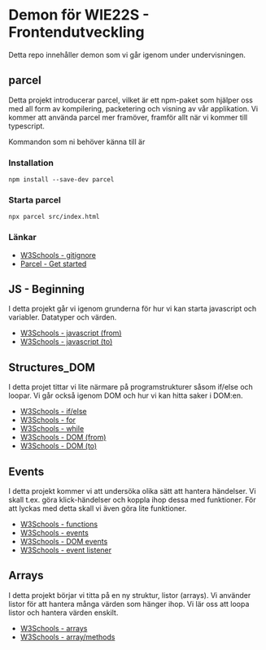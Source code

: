 # Demon för WIE22S - Frontendutveckling

Detta repo innehåller demon som vi går igenom under undervisningen.

## parcel

Detta projekt introducerar parcel, vilket är ett npm-paket som hjälper oss med all form av kompilering, packetering och visning av vår applikation. Vi kommer att använda parcel mer framöver, framför allt när vi kommer till typescript.

Kommandon som ni behöver känna till är

### Installation

```terminal
npm install --save-dev parcel
```

### Starta parcel

```terminal
npx parcel src/index.html
```

### Länkar

- [W3Schools - gitignore](https://www.w3schools.com/git/git_ignore.asp)
- [Parcel - Get started](https://parceljs.org/getting-started/webapp/)

## JS - Beginning

I detta projekt går vi igenom grunderna för hur vi kan starta javascript och variabler. Datatyper och värden. 

- [W3Schools - javascript (from)](https://www.w3schools.com/js/js_intro.asp)
- [W3Schools - javascript (to)](https://www.w3schools.com/js/js_datatypes.asp)

## Structures_DOM

I detta projet tittar vi lite närmare på programstrukturer såsom if/else och loopar. Vi går också igenom DOM och hur vi kan hitta saker i DOM:en.

- [W3Schools - if/else](https://www.w3schools.com/js/js_if_else.asp)
- [W3Schools - for](https://www.w3schools.com/js/js_loop_for.asp)
- [W3Schools - while](https://www.w3schools.com/js/js_loop_while.asp)
- [W3Schools - DOM (from)](https://www.w3schools.com/js/js_htmldom.asp)
- [W3Schools - DOM (to)](https://www.w3schools.com/js/js_htmldom_document.asp)

## Events

I detta projekt kommer vi att undersöka olika sätt att hantera händelser. Vi skall t.ex. göra klick-händelser och koppla ihop dessa med funktioner. För att lyckas med detta skall vi även göra lite funktioner. 

- [W3Schools - functions](https://www.w3schools.com/js/js_functions.asp)
- [W3Schools - events](https://www.w3schools.com/js/js_events.asp)
- [W3Schools - DOM events](https://www.w3schools.com/js/js_htmldom_events.asp)
- [W3Schools - event listener](https://www.w3schools.com/js/js_htmldom_eventlistener.asp)

## Arrays

I detta projekt börjar vi titta på en ny struktur, listor (arrays). Vi använder listor för att hantera många värden som hänger ihop. Vi lär oss att loopa listor och hantera värden enskilt.

- [W3Schools - arrays](https://www.w3schools.com/js/js_arrays.asp)
- [W3Schools - array/methods](https://www.w3schools.com/js/js_array_methods.asp)
